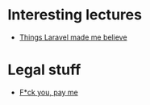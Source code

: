 # Interesting lectures

* [Things Laravel made me believe](https://www.youtube.com/watch?v=mDotS5BDqRM)

# Legal stuff

* [F*ck you, pay me](https://www.youtube.com/watch?v=jVkLVRt6c1U)
